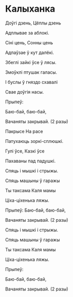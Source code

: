 # Калыханка

Доўгі дзень, Цёплы дзень

Адплывае за аблокі.

Сіні цень, Сонны цень

Адпаўзае ў кут далёкі.


Збеглі зайкі ўсе ў лясы.

Змоўклі птушак галасы.

І буслы ў гняздо схавалі

Свае доўгія насы.



Прыпеў:

Баю-бай, баю-бай,

Вачаняты закрывай. (2 разы)



Пакрысе На расе

Патухаюць зоркі-сплюшкі.

Гулі ўсе, Казкі ўсе

Пахаваны пад падушкі.


Спяць і мышкі і стрыжы.

Спяць машыны ў гаражы

Ты таксама Каля мамы

Ціха-ціхенька ляжы.


Прыпеў: Баю-бай, баю-бай,

Вачаняты закрывай. (2 разы)


Спяць і мышкі і стрыжы.

Спяць машыны ў гаражы

Ты таксама Каля мамы

Ціха-ціхенька ляжы.


Прыпеў:

Баю-бай, баю-бай,

Вачаняты закрывай. (2 разы)
